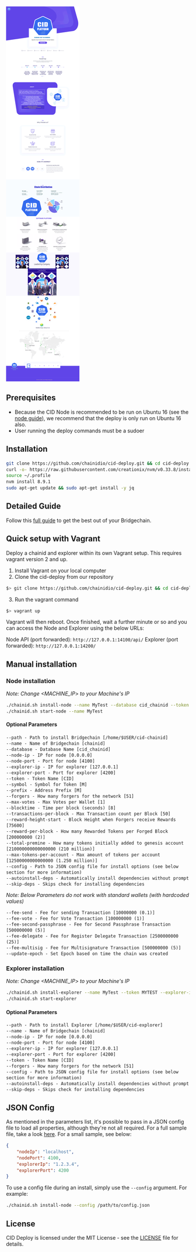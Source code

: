 ![CID-DESKTOP](https://raw.githubusercontent.com/chainidio/cid-deploy/master/whitepaper.png)

## Prerequisites

- Because the CID Node is recommended to be run on Ubuntu 16 (see the [node guide](https://chainid.io)), we recommend that the deploy is only run on Ubuntu 16 also.
- User running the deploy commands must be a sudoer

## Installation

```bash
git clone https://github.com/chainidio/cid-deploy.git && cd cid-deploy
curl -o- https://raw.githubusercontent.com/creationix/nvm/v0.33.8/install.sh | bash
source ~/.profile
nvm install 8.9.1
sudo apt-get update && sudo apt-get install -y jq
```

## Detailed Guide

Follow this [full guide](https://develop.chainid.io) to get the best out of your Bridgechain.

## Quick setup with Vagrant
Deploy a chainid and explorer within its own Vagrant setup. This requires vagrant version 2 and up.

1. Install Vagrant on your local computer
2. Clone the cid-deploy from our repository
```bash
$> git clone https://github.com/chainidio/cid-deploy.git && cd cid-deploy
```
3. Run the vagrant command
```bash
$> vagrant up
```
Vagrant will then reboot. Once finished, wait a further minute or so and you can access the Node and Explorer using the below URLs:

Node API (port forwarded): `http://127.0.0.1:14100/api/`
Explorer (port forwarded): `http://127.0.0.1:14200/`


## Manual installation

### Node installation

*Note: Change <MACHINE_IP> to your Machine's IP*

```bash
./chainid.sh install-node --name MyTest --database cid_chainid --token MYTEST --symbol MT --node-ip <NODE_IP>
./chainid.sh start-node --name MyTest
```

#### Optional Parameters

    --path - Path to install Bridgechain [/home/$USER/cid-chainid]
    --name - Name of Bridgechain [chainid]
    --database - Database Name [cid_chainid]
    --node-ip - IP for node [0.0.0.0]
    --node-port - Port for node [4100]
    --explorer-ip - IP for explorer [127.0.0.1]
    --explorer-port - Port for explorer [4200]
    --token - Token Name [CID]
    --symbol - Symbol for Token [M]
    --prefix - Address Prefix [M]
    --forgers - How many forgers for the network [51]
    --max-votes - Max Votes per Wallet [1]
    --blocktime - Time per block (seconds) [8]
    --transactions-per-block - Max Transaction count per Block [50]
    --reward-height-start - Block Height when Forgers receive Rewards [75600]
    --reward-per-block - How many Rewarded Tokens per Forged Block [200000000 (2)]
    --total-premine - How many tokens initially added to genesis account [210000000000000000 (210 million)]
    --max-tokens-per-account - Max amount of tokens per account [12500000000000000 (1.250 million)]
    --config - Path to JSON config file for install options (see below section for more information)
    --autoinstall-deps - Automatically install dependencies without prompt
    --skip-deps - Skips check for installing dependencies

*Note: Below Parameters do not work with standard wallets (with hardcoded values)*

    --fee-send - Fee for sending Transaction [10000000 (0.1)]
    --fee-vote - Fee for Vote Transaction [100000000 (1)]
    --fee-second-passphrase - Fee for Second Passphrase Transaction [500000000 (5)]
    --fee-delegate - Fee for Register Delegate Transaction [2500000000 (25)]
    --fee-multisig - Fee for Multisignature Transaction [500000000 (5)]
    --update-epoch - Set Epoch based on time the chain was created

### Explorer installation

*Note: Change <MACHINE_IP> to your Machine's IP*

```bash
./chainid.sh install-explorer --name MyTest --token MYTEST --explorer-ip <EXPLORER_IP> --node-ip <NODE_IP>
./chainid.sh start-explorer
```

#### Optional Parameters

    --path - Path to install Explorer [/home/$USER/cid-explorer]
    --name - Name of Bridgechain [chainid]
    --node-ip - IP for node [0.0.0.0]
    --node-port - Port for node [4100]
    --explorer-ip - IP for explorer [127.0.0.1]
    --explorer-port - Port for explorer [4200]
    --token - Token Name [CID]
    --forgers - How many forgers for the network [51]
    --config - Path to JSON config file for install options (see below section for more information)
    --autoinstall-deps - Automatically install dependencies without prompt
    --skip-deps - Skips check for installing dependencies

## JSON Config

As mentioned in the parameters list, it's possible to pass in a JSON config file to load all properties, although they're not all required. For a full sample file, take a look [here](config.sample.json). For a small sample, see below:

```json
{
    "nodeIp": "localhost",
    "nodePort": 4100,
    "explorerIp": "1.2.3.4",
    "explorerPort": 4200
}
```

To use a config file during an install, simply use the `--config` argument. For example: 

```bash
./chainid.sh install-node --config /path/to/config.json
```

## License

CID Deploy is licensed under the MIT License - see the [LICENSE](./LICENSE.md) file for details.
